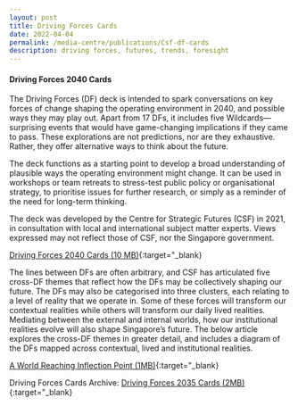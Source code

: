 ```yaml
---
layout: post
title: Driving Forces Cards
date: 2022-04-04
permalink: /media-centre/publications/Csf-df-cards
description: driving forces, futures, trends, foresight
---
```



#### **Driving Forces 2040 Cards**


The Driving Forces (DF) deck is intended to spark conversations on key forces of change shaping the operating environment in 2040, and possible ways they may play out. Apart from 17 DFs, it includes five Wildcards—surprising events that would have game-changing implications if they came to pass. These explorations are not predictions, nor are they exhaustive. Rather, they offer alternative ways to think about the future.
 
The deck functions as a starting point to develop a broad understanding of plausible ways the operating environment might change. It can be used in workshops or team retreats to stress-test public policy or organisational strategy, to prioritise issues for further research, or simply as a reminder of the need for long-term thinking.
 
The deck was developed by the Centre for Strategic Futures (CSF) in 2021, in consultation with local and international subject matter experts. Views expressed may not reflect those of CSF, nor the Singapore government.

[Driving Forces 2040 Cards (10 MB)](https://go.gov.sg/df2040cards){:target="_blank}

The lines between DFs are often arbitrary, and CSF has articulated five cross-DF themes that reflect how the DFs may be collectively shaping our future. The DFs may also be categorised into three clusters, each relating to a level of reality that we operate in. Some of these forces will transform our contextual realities while others will transform our daily lived realities. Mediating between the external and internal worlds, how our institutional realities evolve will also shape Singapore’s future. The below article explores the cross-DF themes in greater detail, and includes a diagram of the DFs mapped across contextual, lived and institutional realities.

[A World Reaching Inflection Point (1MB)](https://go.gov.sg/df2040themes){:target="_blank}

Driving Forces Cards Archive:
[Driving Forces 2035 Cards (2MB)](https://go.gov.sg/df2035cards){:target="_blank}